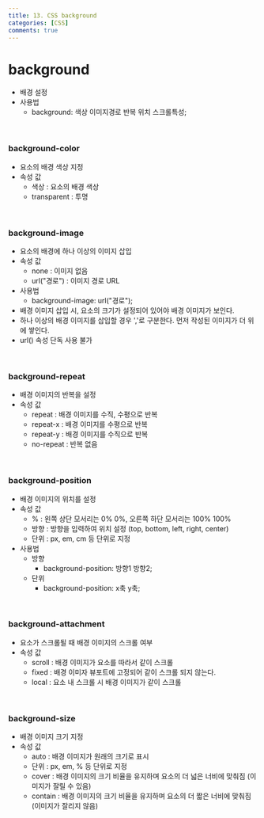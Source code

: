 ```yaml
---
title: 13. CSS background
categories: [CSS]
comments: true
---
```


# background
- 배경 설정
- 사용법
    - background: 색상 이미지경로 반복 위치 스크롤특성;

<br>

### background-color
- 요소의 배경 색상 지정
- 속성 값
    - 색상 : 요소의 배경 색상
    - transparent : 투명

<br>

### background-image
- 요소의 배경에 하나 이상의 이미지 삽입
- 속성 값
    - none : 이미지 없음
    - url("경로") : 이미지 경로 URL
- 사용법
    - background-image: url("경로");
- 배경 이미지 삽입 시, 요소의 크기가 설정되어 있어야 배경 이미지가 보인다.
- 하나 이상의 배경 이미지를 삽입할 경우 ','로 구분한다. 먼저 작성된 이미지가 더 위에 쌓인다.
- url() 속성 단독 사용 불가

<br>

### background-repeat
- 배경 이미지의 반복을 설정
- 속성 값
    - repeat : 배경 이미지를 수직, 수평으로 반복
    - repeat-x : 배경 이미지를 수평으로 반복
    - repeat-y : 배경 이미지를 수직으로 반복
    - no-repeat : 반복 없음

<br>

### background-position
- 배경 이미지의 위치를 설정
- 속성 값
    - % : 왼쪽 상단 모서리는 0% 0%, 오른쪽 하단 모서리는 100% 100%
    - 방향 : 방향을 입력하여 위치 설정 (top, bottom, left, right, center)
    - 단위 : px, em, cm 등 단위로 지정
- 사용법
    - 방향
        - background-position: 방향1 방향2;
    - 단위
        - background-position: x축 y축;

<br>

### background-attachment
- 요소가 스크롤될 때 배경 이미지의 스크롤 여부
- 속성 값
    - scroll : 배경 이미지가 요소를 따라서 같이 스크롤
    - fixed : 배경 이미자 뷰포트에 고정되어 같이 스크롤 되지 않는다.
    - local : 요소 내 스크롤 시 배경 이미지가 같이 스크롤

<br>

### background-size
- 배경 이미지 크기 지정
- 속성 값
    - auto : 배경 이미지가 원래의 크기로 표시
    - 단위 : px, em, % 등 단위로 지정
    - cover : 배경 이미지의 크기 비율을 유지하며 요소의 더 넓은 너비에 맞춰짐 (이미지가 잘릴 수 있음)
    - contain : 배경 이미지의 크기 비율을 유지하며 요소의 더 짧은 너비에 맞춰짐 (이미지가 잘리지 않음)